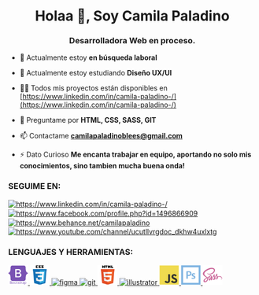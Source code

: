 <h1 align="center">Holaa 👋, Soy Camila Paladino</h1>
<h3 align="center">Desarrolladora Web en proceso.</h3>

- 🔭 Actualmente estoy **en búsqueda laboral**

- 🌱 Actualmente estoy estudiando **Diseño UX/UI**

- 👨‍💻 Todos mis proyectos están disponibles en [https://www.linkedin.com/in/camila-paladino-/](https://www.linkedin.com/in/camila-paladino-/)

- 💬 Preguntame por **HTML, CSS, SASS, GIT**

- 📫 Contactame **camilapaladinoblees@gmail.com**

- ⚡ Dato Curioso **Me encanta trabajar en equipo, aportando no solo mis conocimientos, sino tambien mucha buena onda!**

<h3 align="left">SEGUIME EN:</h3>
<p align="left">
<a href="https://linkedin.com/in/https://www.linkedin.com/in/camila-paladino-/" target="blank"><img align="center" src="https://raw.githubusercontent.com/rahuldkjain/github-profile-readme-generator/master/src/images/icons/Social/linked-in-alt.svg" alt="https://www.linkedin.com/in/camila-paladino-/" height="30" width="40" /></a>
<a href="https://fb.com/https://www.facebook.com/profile.php?id=1496866909" target="blank"><img align="center" src="https://raw.githubusercontent.com/rahuldkjain/github-profile-readme-generator/master/src/images/icons/Social/facebook.svg" alt="https://www.facebook.com/profile.php?id=1496866909" height="30" width="40" /></a>
<a href="https://www.behance.net/https://www.behance.net/camilapaladino" target="blank"><img align="center" src="https://raw.githubusercontent.com/rahuldkjain/github-profile-readme-generator/master/src/images/icons/Social/behance.svg" alt="https://www.behance.net/camilapaladino" height="30" width="40" /></a>
<a href="https://www.youtube.com/c/https://www.youtube.com/channel/ucutllvrgdoc_dkhw4uxlxtg" target="blank"><img align="center" src="https://raw.githubusercontent.com/rahuldkjain/github-profile-readme-generator/master/src/images/icons/Social/youtube.svg" alt="https://www.youtube.com/channel/ucutllvrgdoc_dkhw4uxlxtg" height="30" width="40" /></a>
</p>

<h3 align="left">LENGUAJES Y HERRAMIENTAS:</h3>
<p align="left"> <a href="https://getbootstrap.com" target="_blank" rel="noreferrer"> <img src="https://raw.githubusercontent.com/devicons/devicon/master/icons/bootstrap/bootstrap-plain-wordmark.svg" alt="bootstrap" width="40" height="40"/> </a> <a href="https://www.w3schools.com/css/" target="_blank" rel="noreferrer"> <img src="https://raw.githubusercontent.com/devicons/devicon/master/icons/css3/css3-original-wordmark.svg" alt="css3" width="40" height="40"/> </a> <a href="https://www.figma.com/" target="_blank" rel="noreferrer"> <img src="https://www.vectorlogo.zone/logos/figma/figma-icon.svg" alt="figma" width="40" height="40"/> </a> <a href="https://git-scm.com/" target="_blank" rel="noreferrer"> <img src="https://www.vectorlogo.zone/logos/git-scm/git-scm-icon.svg" alt="git" width="40" height="40"/> </a> <a href="https://www.w3.org/html/" target="_blank" rel="noreferrer"> <img src="https://raw.githubusercontent.com/devicons/devicon/master/icons/html5/html5-original-wordmark.svg" alt="html5" width="40" height="40"/> </a> <a href="https://www.adobe.com/in/products/illustrator.html" target="_blank" rel="noreferrer"> <img src="https://www.vectorlogo.zone/logos/adobe_illustrator/adobe_illustrator-icon.svg" alt="illustrator" width="40" height="40"/> </a> <a href="https://developer.mozilla.org/en-US/docs/Web/JavaScript" target="_blank" rel="noreferrer"> <img src="https://raw.githubusercontent.com/devicons/devicon/master/icons/javascript/javascript-original.svg" alt="javascript" width="40" height="40"/> </a> <a href="https://www.photoshop.com/en" target="_blank" rel="noreferrer"> <img src="https://raw.githubusercontent.com/devicons/devicon/master/icons/photoshop/photoshop-line.svg" alt="photoshop" width="40" height="40"/> </a> <a href="https://sass-lang.com" target="_blank" rel="noreferrer"> <img src="https://raw.githubusercontent.com/devicons/devicon/master/icons/sass/sass-original.svg" alt="sass" width="40" height="40"/> </a> </p>
